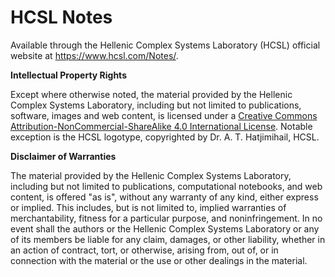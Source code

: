 # HCSL Notes
 
Available through the Hellenic Complex Systems Laboratory (HCSL) official website at https://www.hcsl.com/Notes/.

**Intellectual Property Rights**

Except where otherwise noted, the material provided by the Hellenic Complex Systems Laboratory, including but not limited to publications, software, images and web content, is licensed under a [Creative Commons Attribution-NonCommercial-ShareAlike 4.0 International License](https://creativecommons.org/licenses/by-nc-sa/4.0/). Notable exception is the HCSL logotype, copyrighted by Dr. A. T. Hatjimihail, HCSL.

**Disclaimer of Warranties**

The material provided by the Hellenic Complex Systems Laboratory, including but not limited to publications, computational notebooks, and web content, is offered "as is", without any warranty of any kind, either express or implied. This includes, but is not limited to, implied warranties of merchantability, fitness for a particular purpose, and noninfringement. In no event shall the authors or the Hellenic Complex Systems Laboratory or any of its members be liable for any claim, damages, or other liability, whether in an action of contract, tort, or otherwise, arising from, out of, or in connection with the material or the use or other dealings in the material.
